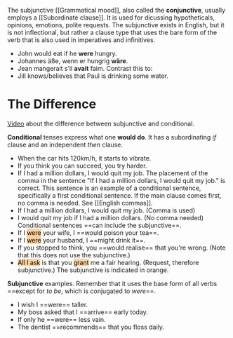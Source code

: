 The subjunctive [[Grammatical mood]], also called the **conjunctive**, usually employs a [[Subordinate clause]]. It is used for dicussing hypotheticals, opinions, emotions, polite requests. The subjunctive exists in English, but it is not inflectional, but rather a clause type that uses the bare form of the verb that is also used in imperatives and infinitives. 
- John would eat if he **were** hungry.
- Johannes äße, wenn er hungrig **wäre**.
- Jean mangerait s’il **avait** faim.
Contrast this to:
- Jill knows/believes that Paul is drinking some water.

# The Difference
[Video](https://youtu.be/CkdKLE1ABwc?si=FzjtzdrNZJapF25Y) about the difference between subjunctive and conditional.

**Conditional** tenses express what one **would do**. It has a subordinating *if* clause and an independent *then* clause.
- When the car hits 120km/h, it starts to vibrate.
- If you think you can succeed, you try harder.
- If I had a million dollars, I would quit my job.
The placement of the comma in the sentence "If I had a million dollars, I would quit my job." is correct. This sentence is an example of a conditional sentence, specifically a first conditional sentence. If the main clause comes first, no comma is needed. See [[English commas]].
- If I had a million dollars, I would quit my job. (Comma is used)
- I would quit my job if I had a million dollars. (No comma needed)
Conditional sentences ==can include the subjunctive==.
- If I <mark style="background: #FFB86CA6;">were</mark> your wife, I ==would poison your tea==.
- If I <mark style="background: #FFB86CA6;">were</mark> your husband, I ==might drink it==.
- If you stopped to think, you ==would realise== that you're wrong. (Note that this does not use the subjunctive.)
- <mark style="background: #FFB86CA6;">All I ask</mark> is that you <mark style="background: #FFB86CA6;">grant</mark> me a fair hearing. (Request, therefore subjunctive.)
The subjunctive is indicated in orange.

**Subjunctive** examples. Remember that it uses the base form of all verbs ==except for *to be*, which is conjugated to *were*==.
- I wish I ==were== taller.
- My boss asked that I ==arrive== early today.
- If only he ==were== less vain.
- The dentist ==recommends== that you floss daily.